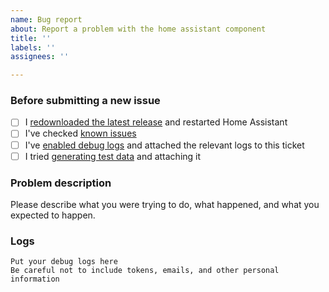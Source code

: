 ```yaml
---
name: Bug report
about: Report a problem with the home assistant component
title: ''
labels: ''
assignees: ''

---
```


### Before submitting a new issue

- [ ] I [redownloaded the latest release](https://my.home-assistant.io/redirect/hacs_repository/?owner=signalkraft&repository=mypyllant-component) and restarted Home Assistant
- [ ] I've checked [known issues](https://signalkraft.com/mypyllant-component/#known-issues)
- [ ] I've [enabled debug logs](https://signalkraft.com/mypyllant-component/3-contributing/#debugging) and attached the relevant logs to this ticket
- [ ] I tried [generating test data](https://signalkraft.com/mypyllant-component/3-contributing/#contributing-test-data) and attaching it

### Problem description

Please describe what you were trying to do, what happened, and what you expected to happen.

### Logs

```
Put your debug logs here
Be careful not to include tokens, emails, and other personal information
```

